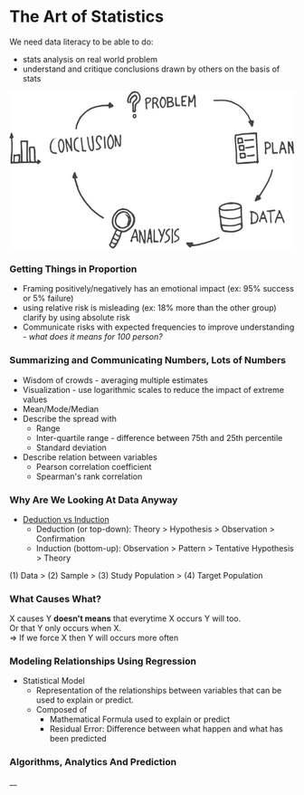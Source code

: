 # The Art of Statistics



We need data literacy to be able to do:

* stats analysis on real world problem
* understand and critique conclusions drawn by others on the basis of stats

![PPDAC model](../.gitbook/assets/20200108_131216.svg)

### Getting Things in Proportion

* Framing positively/negatively has an emotional impact \(ex: 95% success or 5% failure\)
* using relative risk is misleading \(ex: 18% more than the other group\) clarify by using absolute risk
* Communicate risks with expected frequencies to improve understanding - _what does it means for 100 person?_

### Summarizing and Communicating Numbers, Lots of Numbers

* Wisdom of crowds - averaging multiple estimates
* Visualization - use logarithmic scales to reduce the impact of extreme values
* Mean/Mode/Median 
* Describe the spread with 
  * Range
  * Inter-quartile range - difference between 75th and 25th percentile
  * Standard deviation
* Describe relation between variables
  * Pearson correlation coefficient
  * Spearman's rank correlation

### Why Are We Looking At Data Anyway

* [Deduction vs Induction](https://socialresearchmethods.net/kb/dedind.php)
  * Deduction \(or top-down\): Theory &gt; Hypothesis &gt; Observation &gt; Confirmation
  * Induction \(bottom-up\): Observation &gt; Pattern &gt; Tentative Hypothesis &gt; Theory

\(1\) Data &gt; \(2\) Sample &gt; \(3\) Study Population &gt; \(4\) Target Population

### What Causes What?

X causes Y **doesn't means** that everytime X occurs Y will too.   
Or that Y only occurs when X.  
=&gt; If we force X then Y will occurs more often

### Modeling Relationships Using Regression

* Statistical Model
  * Representation of the relationships between variables that can be used to explain or predict.
  * Composed of
    * Mathematical Formula used to explain or predict
    * Residual Error: Difference between what happen and what has been predicted

### Algorithms, Analytics And Prediction



  




\_\_




